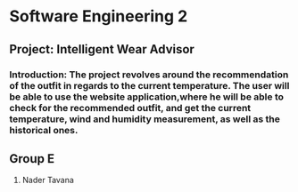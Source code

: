 # Software Engineering 2
## Project: Intelligent Wear Advisor
### Introduction: The  project  revolves  around  the  recommendation  of  the  outfit  in  regards  to the current temperature.  The user will be able to use the website application,where he will be able to check for the recommended outfit, and get the current temperature, wind and humidity measurement, as well as the historical ones.

## Group E
1. Nader Tavana
